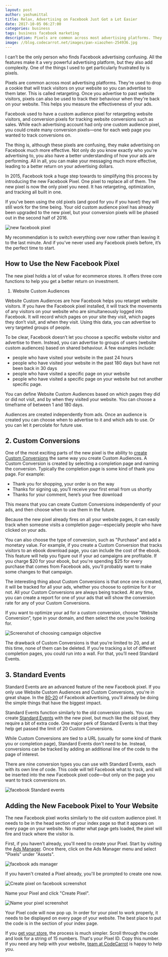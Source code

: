 ```yaml
---
layout: post
author: yashumittal
title: Relax, Advertising on Facebook Just Got a Lot Easier
date: 2017-10-05 06:27:00
categories: business
tags: business facebook marketing
description: Pixels are common across most advertising platforms. They're used to drop a cookie that will track visitors on your website so you can advertise to them later.
image: //blog.codecarrot.net/images/pan-xiaozhen-254936.jpg
---
```


I can’t be the only person who finds Facebook advertising confusing. All the features make it a very powerful advertising platform, but they also add complexity. One of the things I used to get particularly frustrated by is pixels.

Pixels are common across most advertising platforms. They're used to drop a cookie that will track visitors on your website so you can advertise to them later. This is called retargeting. Once you advertise to past website visitors, pixels can also be used to track their behaviour when they're back on your website. This helps you measure the effectiveness of your ads.

Facebook used to have a custom audience pixel for retargeting website visitors, and conversion pixels for tracking website conversions such as sales. While each advertising account had only one custom audience pixel, you could create many conversion pixels—one for each web page you wanted to track conversions on.

The thing is, although these pixels are confusing, they make advertising on Facebook much more effective. Not only do you know exactly who you're advertising to, you also have a better understanding of how your ads are performing. All in all, you can make your messaging much more effective, leading to a better return on your advertising dollars.

In 2015, Facebook took a huge step towards to simplifying this process by introducing the new Facebook Pixel. One pixel to replace all of them. The new pixel is now the only pixel you need. It has retargeting, optimization, and tracking all built in one.

If you’ve been using the old pixels (and good for you if you have!) they will still work for the time being. Your old custom audience pixel has already been upgraded to the new pixel, but your conversion pixels will be phased out in the second half of 2016.

![new facebook pixel](//blog.codecarrot.net/images/New_Facebook_Pixel.png)

My recommendation is to switch everything over now rather than leaving it to the last minute. And if you’ve never used any Facebook pixels before, it’s the perfect time to start.

## How to Use the New Facebook Pixel

The new pixel holds a lot of value for ecommerce stores. It offers three core functions to help you get a better return on investment.

1. Website Custom Audiences

Website Custom Audiences are how Facebook helps you retarget website visitors. If you have the Facebook pixel installed, it will track the movements of any visitors on your website who are simultaneously logged into Facebook. It will record which pages on your site they visit, which pages they don’t visit, and when they visit. Using this data, you can advertise to very targeted groups of people.

To be clear, Facebook doesn’t let you choose a specific website visitor and advertise to them. Instead, you can advertise to groups of users (website custom audiences) based on shared behaviour. A few examples include:

* people who have visited your website in the past 24 hours
* people who have visited your website in the past 180 days but have not been back in 30 days
* people who have visited a specific page on your website
* people who have visited a specific page on your website but not another specific page.

You can define Website Custom Audiences based on which pages they did or did not visit, and by when they visited your website. You can choose a timeframe of between 1 and 180 days.

Audiences are created independently from ads. Once an audience is created you can choose when to advertise to it and which ads to use. Or you can let it percolate for future use.

## 2. Custom Conversions

One of the most exciting parts of the new pixel is the ability to [create Custom Conversions](//www.facebook.com/business/help/780705975381000) the same way you create Custom Audiences. A Custom Conversion is created by selecting a completion page and naming the conversion. Typically the completion page is some kind of thank you page. For example:

* Thank you for shopping, your order is on the way
* Thanks for signing up, you’ll receive your first email from us shortly
* Thanks for your comment, here’s your free download

This means that you can create Custom Conversions independently of your ads, and then choose when to use them in the future.

Because the new pixel already fires on all your website pages, it can easily track when someone visits a completion page—especially people who have clicked on your ads.

You can also choose the type of conversion, such as "Purchase" and add a monetary value. For example, if you create a Custom Conversion that tracks visitors to an ebook download page, you can include the cost of the ebook. This feature will help you figure out if your ad campaigns are profitable. If you charge $20 for your ebook, but you're spending $25 for every purchase that comes from Facebook ads, you'll probably want to make some changes to that campaign.

The interesting thing about Custom Conversions is that once one is created, it will be tracked for all your ads, whether you choose to optimize for it or not. All your Custom Conversions are always being tracked. At any time, you can create a report for one of your ads that will show the conversion rate for any of your Custom Conversions.

If you want to optimize your ad for a custom conversion, choose “Website Conversion”, type in your domain, and then select the one you’re looking for.

![Screenshot of choosing campaign objective](//blog.codecarrot.net/images/Facebook_choose_objective.png)

The drawback of Custom Conversions is that you’re limited to 20, and at this time, none of them can be deleted. If you’re tracking a lot of different completion pages, you could run into a wall. For that, you’ll need Standard Events.

## 3. Standard Events

Standard Events are an advanced feature of the new Facebook pixel. If you only use Website Custom Audiences and Custom Conversions, you're in great shape. In the [80-20](//en.wikipedia.org/wiki/Pareto_principle) of Facebook advertising, you'll already be doing the simple things that have the biggest impact.

Standard Events function similarly to the old conversion pixels. You can create [Standard Events](//www.facebook.com/business/a/add-pixel-standard-events) with the new pixel, but much like the old pixel, they require a bit of extra code. One major perk of Standard Events is that they help get passed the limit of 20 Custom Conversions.

While Custom Conversions are tied to a URL (usually for some kind of thank you or completion page), Standard Events don't need to be. Instead, conversions can be tracked by adding an additional line of the code to the page of interest.

There are nine conversion types you can use with Standard Events, each with its own line of code. This code will tell Facebook what to track, and will be inserted into the new Facebook pixel code—but only on the page you want to track conversions on.

![facebook Standard events](//blog.codecarrot.net/images/Facebook_Standard_Events.png)

## Adding the New Facebook Pixel to Your Website

The new Facebook pixel works similarly to the old custom audience pixel. It needs to be in the head section of your index page so that it appears on every page on your website. No matter what page gets loaded, the pixel will fire and track where the visitor is.

First, if you haven't already, you'll need to create your Pixel. Start by visiting the [Ads Manager](//www.facebook.com/ads/manager/account/). Once there, click on the Ads Manager menu and select "Pixels" under "Assets".

![facebook ads manager](//blog.codecarrot.net/images/facebook_Ads_Manager.png)

If you haven't created a Pixel already, you'll be prompted to create one now.

![Create pixel on facebook screenshot](//blog.codecarrot.net/images/Create_pixel_on_facebook.png)

Name your Pixel and click "Create Pixel".

![Name your pixel screenshot](//blog.codecarrot.net/images/Name_your_pixel_in_facebook.png)

Your Pixel code will now pop up. In order for your pixel to work properly, it needs to be displayed on every page of your website. The best place to put the code is in the <head></head> section of your index page.

If you [get your store](//codecarrot.net/), the process is much simpler. Scroll through the code and look for a string of 15 numbers. That's your Pixel ID. Copy this number. If you need any help with your website, [team at CodeCarrot](//codecarrot.net/) is happy to help you.
